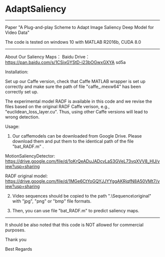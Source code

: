 # AdaptSaliency

******************************************************************************************************************
Paper "A Plug-and-play Scheme to Adapt Image Saliency Deep Model for Video Data"

The code is tested on windows 10 with MATLAB R2016b, CUDA 8.0
******************************************************************************************************************

About Our Saliency Maps：
Baidu Drive：https://pan.baidu.com/s/1CSixGYStD-i23bOGwxGXYA
sd5a

Installation:
 

Set up our Caffe version, check that Caffe MATLAB wrapper is set up correctly and make sure the path of file "caffe_.mexw64" has been correctly set up.

The experimental model RADF is available in this code and we revise the files based on the original RADF Caffe verison, e.g., "euclidean_loss_layer.cu".
Thus, using other Caffe versions will lead to wrong detection.



Usage:
 
1. Our caffemodels can be downloaded from Google Drive. Please download them and put them to the identical path of the file "bat_RADF.m" .

  MotionSaliencyDetector: https://drive.google.com/file/d/1oKrQeADuJADcvLaS3GVeL73vqXVV8_HU/view?usp=sharing

  RADF original model: https://drive.google.com/file/d/1MGe6CtYoGQYJJYYggAKRjqfN8A50VMt7/view?usp=sharing


2. Video sequences should be copied to the path ".\Sequence\original\" with "jpg", "png" or "bmp" file formats.

3. Then, you can use file "bat_RADF.m" to predict saliency maps.



******************************************************************************************************************
It should be also noted that this code is NOT allowed for commercial purposes.

Thank you

Best Regards
